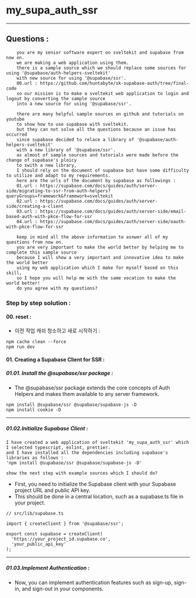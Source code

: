# my_supa_auth_ssr

---
## Questions : 
```
    you are my senior software expert on sveltekit and supabase from now on.
    we are making a web application using them.
    there is a sample source which we should replace some sources for using '@supabase/auth-helpers-sveltekit'
    with new source for using '@supabase/ssr'.
    00.url : https://github.com/huntabyte/sk-supabase-auth/tree/final-code
    so our mission is to make a sveltekit web application to login and logout by converting the sample source
    into a new source for using '@supabase/ssr'.

    there are many helpful sample sources on github and tutorials on youtube 
    to show how to use supabase with sveltekit.
    but they can not solve all the questions because an issue has occurred 
    since supabase decided to relace a library of '@supabase/auth-helpers-sveltekit'
    with a new library of '@supabase/ssr'.
    as almost of sample sources and tutorials were made before the change of supabase's ploicy
    to swith a new library,
    I should rely on the document of supabase but have some difficulty to utilize and adapt to my requirements.
    here are the urls of the document by supabase as followings :
    01.url : https://supabase.com/docs/guides/auth/server-side/migrating-to-ssr-from-auth-helpers?queryGroups=framework&framework=sveltekit
    02.url : https://supabase.com/docs/guides/auth/server-side/creating-a-client
    03.url : https://supabase.com/docs/guides/auth/server-side/email-based-auth-with-pkce-flow-for-ssr
    04.url : https://supabase.com/docs/guides/auth/server-side/oauth-with-pkce-flow-for-ssr

    keep in mind all the above information to asnwer all of my questions from now on.
    you are very important to make the world better by helping me to complete this sample source
    because I will show a very important and innovative idea to make the world better
    using my web application which I make for myself based on this skill,
    so I hope you will help me with the same vocation to make the world better!
    do you agree with my questions?
```

### Step by step solution :

#### 00. reset :

* 이전 작업 캐쉬 청소하고 새로 시작하기 :  
```
npm cache clean --force
npm run dev
```
#### 01. Creating a Supabase Client for SSR : 
##### 01.01. Install the @supabase/ssr package : 
*  The @supabase/ssr package extends the core concepts of Auth Helpers and makes them available to any server framework.
```
npm install @supabase/ssr @supabase/supabase-js -D
npm install cookie -D
```
---
##### 01.02.Initialize Supabase Client :
```
I have created a web application of sveltekit 'my_supa_auth_ssr' which I selected typescript, eslint, prettier.
and I have installed all the dependencies including supabase's libraries as follows :
'npm install @supabase/ssr @supabase/supabase-js -D'

show the next step with example sources which I should do?
```
* First, you need to initialize the Supabase client with your Supabase project URL and public API key. 
* This should be done in a central location, such as a supabase.ts file in your project.
```
// src/lib/supabase.ts

import { createClient } from '@supabase/ssr';

export const supabase = createClient(
  'https://your_project_id.supabase.co',
  'your_public_api_key'
);
```
---
##### 01.03.Implement Authentication : 
* Now, you can implement authentication features such as sign-up, sign-in, and sign-out in your components.

